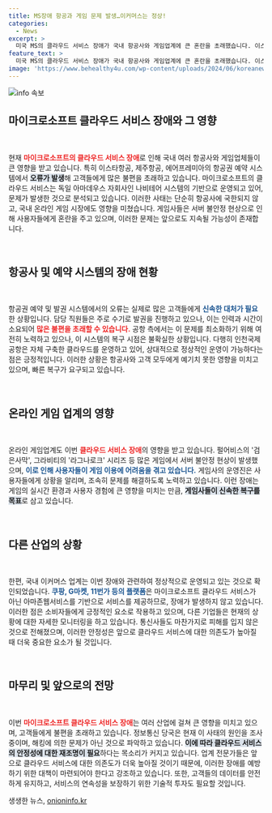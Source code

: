 ```yaml
---
title: MS장애 항공과 게임 문제 발생…이커머스는 정상!
categories:
  - News
excerpt: >
  미국 MS의 클라우드 서비스 장애가 국내 항공사와 게임업계에 큰 혼란을 초래했습니다. 이스타항공과 제주항공 등에서 발권 오류가 발생했으며, 일부 게임은 서버 불안정으로 이용이 불가능한 상황입니다. 반면, 이커머스 업계는 영향이 없는 것으로 나타났습니다.
feature_text: >
  미국 MS의 클라우드 서비스 장애가 국내 항공사와 게임업계에 큰 혼란을 초래했습니다. 이스타항공과 제주항공 등에서 발권 오류가 발생했으며, 일부 게임은 서버 불안정으로 이용이 불가능한 상황입니다. 반면, 이커머스 업계는 영향이 없는 것으로 나타났습니다.
image: 'https://www.behealthy4u.com/wp-content/uploads/2024/06/koreanews.jpg'
---
```


<p><img src="https://www.behealthy4u.com/wp-content/uploads/2024/06/koreanews.jpg" alt="info 속보" /></p>

<h2 data-ke-size="size26">마이크로소프트 클라우드 서비스 장애와 그 영향</h2>

<p data-ke-size="size16">&nbsp;</p>

<p>현재 <b><span style="color: #ee2323;">마이크로소프트의 클라우드 서비스 장애</span></b>로 인해 국내 여러 항공사와 게임업체들이 큰 영향을 받고 있습니다. 특히 이스타항공, 제주항공, 에어프레미아의 항공권 예약 시스템에서 <b><span style="background-color: #21538527;">오류가 발생</span></b>해 고객들에게 많은 불편을 초래하고 있습니다. 마이크로소프트의 클라우드 서비스는 독일 아마데우스 자회사인 나비테어 시스템의 기반으로 운영되고 있어, 문제가 발생한 것으로 분석되고 있습니다. 이러한 사태는 단순히 항공사에 국한되지 않고, 국내 온라인 게임 시장에도 영향을 미쳤습니다. 게임사들은 서버 불안정 현상으로 인해 사용자들에게 혼란을 주고 있으며, 이러한 문제는 앞으로도 지속될 가능성이 존재합니다. </p>

<p data-ke-size="size16">&nbsp;</p>

<h2 data-ke-size="size26">항공사 및 예약 시스템의 장애 현황</h2>

<p data-ke-size="size16">&nbsp;</p>

<p>항공권 예약 및 발권 시스템에서의 오류는 실제로 많은 고객들에게 <b><span style="color: #1a5490;">신속한 대처가 필요</span></b>한 상황입니다. 담당 직원들은 주로 수기로 발권을 진행하고 있으나, 이는 인력과 시간이 소요되어 <b><span style="color: #ee2323;">많은 불편을 초래할 수 있습니다.</span></b> 공항 측에서는 이 문제를 최소화하기 위해 여전히 노력하고 있으나, 이 시스템의 복구 시점은 불확실한 상황입니다. 다행히 인천국제공항은 자체 구축한 클라우드를 운영하고 있어, 상대적으로 정상적인 운영이 가능하다는 점은 긍정적입니다. 이러한 상황은 항공사와 고객 모두에게 예기치 못한 영향을 미치고 있으며, 빠른 복구가 요구되고 있습니다.</p>

<p data-ke-size="size16">&nbsp;</p>

<h2 data-ke-size="size26">온라인 게임 업계의 영향</h2>

<p data-ke-size="size16">&nbsp;</p>

<p>온라인 게임업계도 이번 <b><span style="color: #ee2323;">클라우드 서비스 장애</span></b>의 영향을 받고 있습니다. 펄어비스의 '검은사막', 그라비티의 '라그나로크' 시리즈 등 많은 게임에서 서버 불안정 현상이 발생했으며, <b><span style="color: #1a5490;">이로 인해 사용자들이 게임 이용에 어려움을 겪고 있습니다.</span></b> 게임사의 운영진은 사용자들에게 상황을 알리며, 조속히 문제를 해결하도록 노력하고 있습니다. 이런 장애는 게임의 실시간 환경과 사용자 경험에 큰 영향을 미치는 만큼, <b><span style="background-color: #21538527;">게임사들이 신속한 복구를 목표</span></b>로 삼고 있습니다. </p>

<p data-ke-size="size16">&nbsp;</p>

<h2 data-ke-size="size26">다른 산업의 상황</h2>

<p data-ke-size="size16">&nbsp;</p>

<p>한편, 국내 이커머스 업계는 이번 장애와 관련하여 정상적으로 운영되고 있는 것으로 확인되었습니다. <b><span style="color: #1a5490;">쿠팡, G마켓, 11번가 등의 플랫폼</span></b>은 마이크로소프트 클라우드 서비스가 아닌 아마존웹서비스를 기반으로 서비스를 제공하므로, 장애가 발생하지 않고 있습니다. 이러한 점은 소비자들에게 긍정적인 요소로 작용하고 있으며, 다른 기업들은 현재의 상황에 대한 자세한 모니터링을 하고 있습니다. 통신사들도 마찬가지로 피해를 입지 않은 것으로 전해졌으며, 이러한 안정성은 앞으로 클라우드 서비스에 대한 의존도가 높아질 때 더욱 중요한 요소가 될 것입니다.</p>

<p data-ke-size="size16">&nbsp;</p>

<h2 data-ke-size="size26">마무리 및 앞으로의 전망</h2>

<p data-ke-size="size16">&nbsp;</p>

<p>이번 <b><span style="color: #ee2323;">마이크로소프트 클라우드 서비스 장애</span></b>는 여러 산업에 걸쳐 큰 영향을 미치고 있으며, 고객들에게 불편을 초래하고 있습니다. 정보통신 당국은 현재 이 사태의 원인을 조사 중이며, 해킹에 의한 문제가 아닌 것으로 파악하고 있습니다. <b><span style="background-color: #21538527;">이에 따라 클라우드 서비스의 안정성에 대한 재조명이 필요</span></b>하다는 목소리가 커지고 있습니다. 업계 전문가들은 앞으로 클라우드 서비스에 대한 의존도가 더욱 높아질 것이기 때문에, 이러한 장애를 예방하기 위한 대책이 마련되어야 한다고 강조하고 있습니다. 또한, 고객들의 데이터를 안전하게 유지하고, 서비스의 연속성을 보장하기 위한 기술적 투자도 필요할 것입니다. </p>
생생한 뉴스, <a href="https://onioninfo.kr" rel="dofollow">onioninfo.kr</a>


